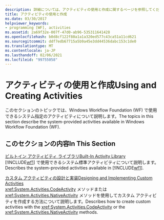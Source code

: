 ```yaml
---
description: 詳細については、アクティビティの使用と作成に関するページを参照してください。
title: アクティビティの使用と作成
ms.date: 03/30/2017
helpviewer_keywords:
- programming [WF], activities
ms.assetid: 2a69f32e-007f-47d0-ab96-535311641428
ms.openlocfilehash: b0d8cf122f80a1a1a320ed577c43ca51a11cd621
ms.sourcegitcommit: ddf7edb67715a5b9a45e3dd44536dabc153c1de0
ms.translationtype: MT
ms.contentlocale: ja-JP
ms.lasthandoff: 02/06/2021
ms.locfileid: "99755058"
---
```

# <a name="using-and-creating-activities"></a><span data-ttu-id="2c839-103">アクティビティの使用と作成</span><span class="sxs-lookup"><span data-stu-id="2c839-103">Using and Creating Activities</span></span>

<span data-ttu-id="2c839-104">このセクションのトピックでは、Windows Workflow Foundation (WF) で使用できるシステム指定のアクティビティについて説明します。</span><span class="sxs-lookup"><span data-stu-id="2c839-104">The topics in this section describe the system-provided activities available in Windows Workflow Foundation (WF).</span></span>  
  
## <a name="in-this-section"></a><span data-ttu-id="2c839-105">このセクションの内容</span><span class="sxs-lookup"><span data-stu-id="2c839-105">In This Section</span></span>  

 [<span data-ttu-id="2c839-106">ビルトイン アクティビティ ライブラリ</span><span class="sxs-lookup"><span data-stu-id="2c839-106">Built-In Activity Library</span></span>](net-framework-4-5-built-in-activity-library.md)  
 <span data-ttu-id="2c839-107">[!INCLUDE[wf1](../../../includes/wf1-md.md)] で使用できるシステム標準アクティビティについて説明します。</span><span class="sxs-lookup"><span data-stu-id="2c839-107">Describes the system-provided activities available in [!INCLUDE[wf1](../../../includes/wf1-md.md)].</span></span>  
  
 [<span data-ttu-id="2c839-108">カスタム アクティビティの設計と実装</span><span class="sxs-lookup"><span data-stu-id="2c839-108">Designing and Implementing Custom Activities</span></span>](designing-and-implementing-custom-activities.md)  
 <span data-ttu-id="2c839-109"><xref:System.Activities.CodeActivity> メソッドまたは <xref:System.Activities.NativeActivity> メソッドを使用してカスタム アクティビティを作成する方法について説明します。</span><span class="sxs-lookup"><span data-stu-id="2c839-109">Describes how to create custom activities with the <xref:System.Activities.CodeActivity> or the <xref:System.Activities.NativeActivity> methods.</span></span>
